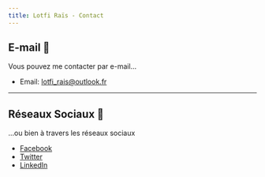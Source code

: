 ```yaml
---
title: Lotfi Raïs - Contact
---
```


## E-mail 📧

Vous pouvez me contacter par e-mail...

* Email: [lotfi_rais@outlook.fr](mailto:lotfi_rais@outlook.fr)

---

## Réseaux Sociaux 👥

...ou bien à travers les réseaux sociaux

* [Facebook](https://www.facebook.com/lotfi.rais05)
* [Twitter](https://twitter.com/lotfihihi)
* [LinkedIn](https://www.linkedin.com/in/lotfi-ra%C3%AFs-539b15194/)

<br />
